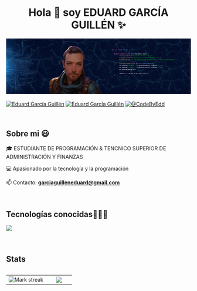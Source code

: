 <h1 align="center">Hola 👋  soy EDUARD GARCÍA GUILLÉN ✨ </h1> 

<p align="center">
  <img src="https://github.com/CodeByEdd00/CodeByEdd00/blob/master/img/BannerGitHub.png?raw=true" alt="Banner" />
</p>

<p align="left">
<a href="https://linkedin.com/in/unsimpledev" target="blank"><img align="center" src="https://img.shields.io/badge/LinkedIn-0077B5?style=for-the-badge&logo=linkedin&logoColor=white" alt="Eduard García Guillén"/></a>
<a href = "mailto:garciaguilleneduard@gmail.com" target="blank"><img align="center" src="https://img.shields.io/badge/Gmail-D14836?style=for-the-badge&logo=gmail&logoColor=white" alt="Eduard García Guillén"  /></a>
<a href = "https://x.com/CodeByEdd" target="blank"><img align="center" src="https://img.shields.io/badge/twitter-D14836?style=for-the-badge&logo=twitterl&logoColor=white" alt="@CodeByEdd"  /></a>
</p>

<br>
<h2>Sobre mi 😃</h2>
<!--Intro start-->

<p align="left">
🎓 ESTUDIANTE DE PROGRAMACIÓN & TENCNICO SUPERIOR DE ADMINISTRACIÓN Y FINANZAS

💻 Apasionado por la tecnología y la programación

📫 Contacto: **garciaguilleneduard@gmail.com**
<!--Intro end-->
  </p>
<br>

<h2 >Tecnologías conocidas👨🏻‍💻</h2>
<!--tech stack icons-->
<p align="left">
  <a href="https://skillicons.dev">
    <img src="https://skillicons.dev/icons?i=java,html,css,git,github&perline=12" />
  </a>
</p>
<br>
<!--- stats & Trophy (start) -->
<h2 >Stats</h2>
<p align="center">
  <!--- stats (start) -->
<table align="left">
<tr border="none">
<td width="60%" align="center">

<!--  <img  align="center"  src="https://github-readme-stats.vercel.app/api?username=unsimpledev&theme=dark&show_icons=true&count_private=true" />
  <br></br> -->
  <img  title="🔥 Get streak stats for your profile at git.io/streak-stats" alt="Mark streak" src="https://github-readme-streak-stats.herokuapp.com/?user=unsimpledev&theme=dark&hide_border=false" /> 
</td>

<td width="40%" align="center">

  <img  align="center"  src="https://github-readme-stats.anuraghazra1.vercel.app/api/top-langs/?username=unsimpledev&theme=dark&hide_border=false&no-bg=true&no-frame=true&langs_count=10"/>

  </td>
</tr>
</table>
<!--- stats (end) -->


</p>        
<!--- stats (end) -->
